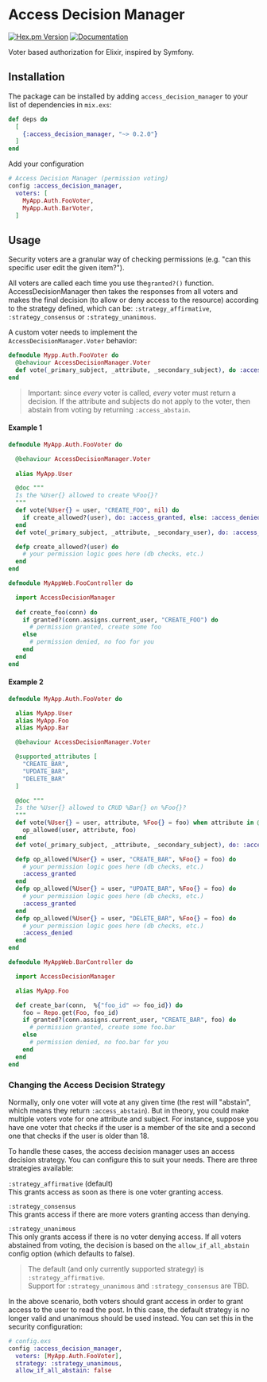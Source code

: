 # Access Decision Manager

[![Hex.pm Version](https://img.shields.io/hexpm/v/access_decision_manager.svg)](https://hex.pm/packages/access_decision_manager)
[![Documentation](https://img.shields.io/badge/docs-latest-blue.svg)](https://hexdocs.pm/access_decision_manager/)

Voter based authorization for Elixir, inspired by Symfony.

## Installation

The package can be installed by adding `access_decision_manager` 
to your list of dependencies in `mix.exs`:

```elixir
def deps do
  [
    {:access_decision_manager, "~> 0.2.0"}
  ]
end
```

Add your configuration

```elixir
# Access Decision Manager (permission voting)
config :access_decision_manager,
  voters: [
    MyApp.Auth.FooVoter,
    MyApp.Auth.BarVoter,
  ]
```

## Usage

Security voters are a granular way of checking permissions (e.g. "can this specific user edit the given item?").

All voters are called each time you use the`granted?()` function.  AccessDecisionManager then takes the responses from all voters and makes the final decision (to allow or deny access to the resource) according to the strategy defined, which can be: `:strategy_affirmative`, `:strategy_consensus` or `:strategy_unanimous`.


A custom voter needs to implement the `AccessDecisionManager.Voter` behavior:

```elixir
defmodule Mypp.Auth.FooVoter do
  @behaviour AccessDecisionManager.Voter
  def vote(_primary_subject, _attribute, _secondary_subject), do :access_abstain
end
```

> Important: since _every_ voter is called, _every_ voter must return a decision.  If the attribute and subjects do not apply to the voter, then abstain from voting by returning `:access_abstain`.
 

#### Example 1

```elixir
defmodule MyApp.Auth.FooVoter do

  @behaviour AccessDecisionManager.Voter
  
  alias MyApp.User

  @doc """
  Is the %User{} allowed to create %Foo{}?
  """
  def vote(%User{} = user, "CREATE_FOO", nil) do
    if create_allowed?(user), do: :access_granted, else: :access_denied
  end
  def vote(_primary_subject, _attribute, _secondary_user), do: :access_abstain

  defp create_allowed?(user) do
    # your permission logic goes here (db checks, etc.)
  end
end
```

```elixir
defmodule MyAppWeb.FooController do

  import AccessDecisionManager
  
  def create_foo(conn) do
    if granted?(conn.assigns.current_user, "CREATE_FOO") do
      # permission granted, create some foo
    else
      # permission denied, no foo for you
    end
  end
end
```

#### Example 2

```elixir
defmodule MyApp.Auth.FooVoter do

  alias MyApp.User
  alias MyApp.Foo
  alias MyApp.Bar

  @behaviour AccessDecisionManager.Voter

  @supported_attributes [
    "CREATE_BAR",
    "UPDATE_BAR",
    "DELETE_BAR"
  ]

  @doc """
  Is the %User{} allowed to CRUD %Bar{} on %Foo{}?
  """
  def vote(%User{} = user, attribute, %Foo{} = foo) when attribute in @supported_attributes do
    op_allowed(user, attribute, foo)
  end
  def vote(_primary_subject, _attribute, _secondary_subject), do: :access_abstain

  defp op_allowed(%User{} = user, "CREATE_BAR", %Foo{} = foo) do
    # your permission logic goes here (db checks, etc.)
    :access_granted
  end
  defp op_allowed(%User{} = user, "UPDATE_BAR", %Foo{} = foo) do
    # your permission logic goes here (db checks, etc.)
    :access_granted
  end
  defp op_allowed(%User{} = user, "DELETE_BAR", %Foo{} = foo) do
    # your permission logic goes here (db checks, etc.)
    :access_denied
  end
end
```

```elixir
defmodule MyAppWeb.BarController do

  import AccessDecisionManager

  alias MyApp.Foo

  def create_bar(conn,  %{"foo_id" => foo_id}) do
    foo = Repo.get(Foo, foo_id)
    if granted?(conn.assigns.current_user, "CREATE_BAR", foo) do
      # permission granted, create some foo.bar
    else
      # permission denied, no foo.bar for you
    end
  end
end
```

### Changing the Access Decision Strategy

Normally, only one voter will vote at any given time (the rest will "abstain", which means they return `:access_abstain`). But in theory, you could make multiple voters vote for one attribute and subject. For instance, suppose you have one voter that checks if the user is a member of the site and a second one that checks if the user is older than 18.

To handle these cases, the access decision manager uses an access decision strategy. You can configure this to suit your needs. There are three strategies available:

`:strategy_affirmative` (default)  
This grants access as soon as there is one voter granting access.

`:strategy_consensus`  
This grants access if there are more voters granting access than denying.

`:strategy_unanimous`  
This only grants access if there is no voter denying access. If all voters abstained from voting, the decision is based on the `allow_if_all_abstain` config option (which defaults to false).

> The default (and only currently supported strategy) is `:strategy_affirmative`.  
> Support for `:strategy_unanimous` and `:strategy_consensus` are TBD.

In the above scenario, both voters should grant access in order to grant access to the user to read the post. In this case, the default strategy is no longer valid and unanimous should be used instead. You can set this in the security configuration:

```elixir
# config.exs
config :access_decision_manager,
  voters: [MyApp.Auth.FooVoter],
  strategy: :strategy_unanimous,
  allow_if_all_abstain: false

```
